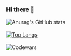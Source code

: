 ### Hi there 👋


<!--**alexandra-mk/alexandra-mk** is a ✨ _special_ ✨ repository because its `README.md` (this file) appears on your GitHub profile.

Here are some ideas to get you started:

- 🔭 I’m currently working on ...
- 🌱 I’m currently learning ...
- 👯 I’m looking to collaborate on ...
- 🤔 I’m looking for help with ...
- 💬 Ask me about ...
- 📫 How to reach me: ...
- 😄 Pronouns: ...
- ⚡ Fun fact: ...
-->
![Anurag's GitHub stats](https://github-readme-stats.vercel.app/api?username=alexandra-mk&show_icons=true&theme=radical)
<br/>
<br/>
[![Top Langs](https://github-readme-stats.vercel.app/api/top-langs/?username=alexandra-mk&layout=compact&theme=radical)](https://github.com/anuraghazra/github-readme-stats)
<br/>
<br/>
![Codewars](https://github.r2v.ch/codewars?user=alexandra_K&top_languages=true&theme=nightowl&stroke=white)
